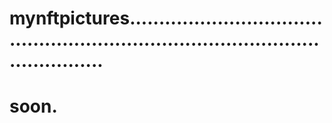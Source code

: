 # mynftpictures......................................................................................................
# soon.
